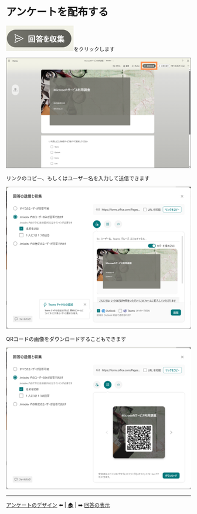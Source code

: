# アンケートを配布する

![alt text](img/05_share/スライド18の画像.png)をクリックします

![alt text](img/05_share/スライド18の画像2.png)

リンクのコピー、もしくはユーザー名を入力して送信できます

![alt text](img/05_share/スライド19の画像.png)

QRコードの画像をダウンロードすることもできます

![alt text](img/05_share/スライド19の画像2.png)

---
[アンケートのデザイン](./04_design.md) ⬅️ | [🏠](README.md) | ➡️ [回答の表示](./06_showtheanswer.md)
